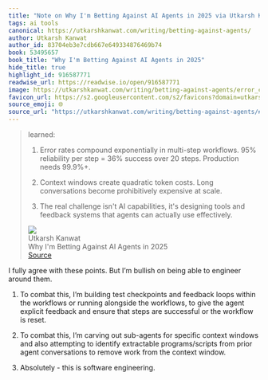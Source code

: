 ```yaml
---
title: "Note on Why I'm Betting Against AI Agents in 2025 via Utkarsh Kanwat"
tags: ai tools
canonical: https://utkarshkanwat.com/writing/betting-against-agents/
author: Utkarsh Kanwat
author_id: 83704eb3e7cdb667e649334876469b74
book: 53495657
book_title: "Why I'm Betting Against AI Agents in 2025"
hide_title: true
highlight_id: 916587771
readwise_url: https://readwise.io/open/916587771
image: https://utkarshkanwat.com/writing/betting-against-agents/error_compounding_graph.svg
favicon_url: https://s2.googleusercontent.com/s2/favicons?domain=utkarshkanwat.com
source_emoji: 🌐
source_url: "https://utkarshkanwat.com/writing/betting-against-agents/#:~:text=learned%3A,actually%20use%20effectively."
---
```


> learned:
> 
> 1.  Error rates compound exponentially in multi-step workflows. 95% reliability per step = 36% success over 20 steps. Production needs 99.9%+.
>     
> 2.  Context windows create quadratic token costs. Long conversations become prohibitively expensive at scale.
>     
> 3.  The real challenge isn't AI capabilities, it's designing tools and feedback systems that agents can actually use effectively.
> <div class="quoteback-footer"><div class="quoteback-avatar"><img class="mini-favicon" src="https://s2.googleusercontent.com/s2/favicons?domain=utkarshkanwat.com"></div><div class="quoteback-metadata"><div class="metadata-inner"><span style="display:none">FROM:</span><div aria-label="Utkarsh Kanwat" class="quoteback-author"> Utkarsh Kanwat</div><div aria-label="Why I'm Betting Against AI Agents in 2025" class="quoteback-title"> Why I'm Betting Against AI Agents in 2025</div></div></div><div class="quoteback-backlink"><a target="_blank" aria-label="go to the full text of this quotation" rel="noopener" href="https://utkarshkanwat.com/writing/betting-against-agents/#:~:text=learned%3A,actually%20use%20effectively." class="quoteback-arrow"> Source</a></div></div>

I fully agree with these points. But I’m bullish on being able to engineer around them.

1. To combat this, I’m building test checkpoints and feedback loops within the workflows or running alongside the workflows, to give the agent explicit feedback and ensure that steps are successful or the workflow is reset.

2. To combat this, I’m carving out sub-agents for specific context windows and also attempting to identify extractable programs/scripts from prior agent conversations to remove work from the context window.

3. Absolutely - this is software engineering.